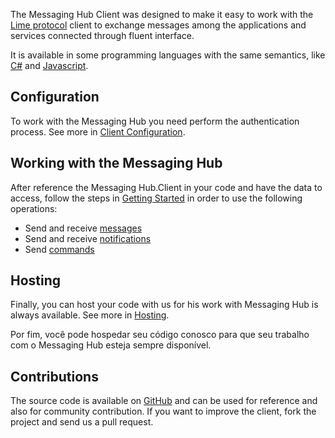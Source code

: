 The Messaging Hub Client was designed to make it easy to work with the [Lime protocol](http://limeprotocol.org) client to exchange messages among the applications and services connected through fluent interface.

It is available in some programming languages with the same semantics, like [C#](https://github.com/takenet/messaginghub-client-csharp) and [Javascript](https://github.com/takenet/messaginghub-client-js).

## Configuration

To work with the Messaging Hub you need perform the authentication process.
See more in [Client Configuration](http://messaginghub.io/docs/sdks/clientconfiguration).


## Working with the Messaging Hub

After reference the Messaging Hub.Client in your code and have the data to access, follow the steps in [Getting Started](http://messaginghub.io/docs/sdks/gettingstarted) in order to use the following operations:
- Send and receive [messages](http://messaginghub.io/docs/sdks/messages)
- Send and receive [notifications](http://messaginghub.io/docs/sdks/notifications)
- Send [commands](http://messaginghub.io/docs/sdks/commands)


## Hosting

Finally, you can host your code with us for his work with Messaging Hub is always available.
See more in [Hosting](http://messaginghub.io/docs/sdks/hosting).


Por fim, você pode hospedar seu código conosco para que seu trabalho com o Messaging Hub esteja sempre disponível.

## Contributions

The source code is available on [GitHub](https://github.com/takenet) and can be used for reference and also for community contribution. If you want to improve the client, fork the project and send us a pull request.

